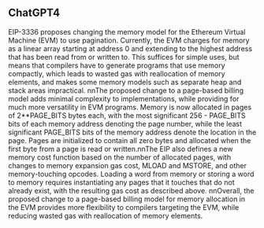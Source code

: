 ## ChatGPT4

EIP-3336 proposes changing the memory model for the Ethereum Virtual Machine (EVM) to use pagination. Currently, the EVM charges for memory as a linear array starting at address 0 and extending to the highest address that has been read from or written to. This suffices for simple uses, but means that compilers have to generate programs that use memory compactly, which leads to wasted gas with reallocation of memory elements, and makes some memory models such as separate heap and stack areas impractical. nnThe proposed change to a page-based billing model adds minimal complexity to implementations, while providing for much more versatility in EVM programs. Memory is now allocated in pages of 2**PAGE_BITS bytes each, with the most significant 256 - PAGE_BITS bits of each memory address denoting the page number, while the least significant PAGE_BITS bits of the memory address denote the location in the page. Pages are initialized to contain all zero bytes and allocated when the first byte from a page is read or written.nnThe EIP also defines a new memory cost function based on the number of allocated pages, with changes to memory expansion gas cost, MLOAD and MSTORE, and other memory-touching opcodes. Loading a word from memory or storing a word to memory requires instantiating any pages that it touches that do not already exist, with the resulting gas cost as described above. nnOverall, the proposed change to a page-based billing model for memory allocation in the EVM provides more flexibility to compilers targeting the EVM, while reducing wasted gas with reallocation of memory elements.
